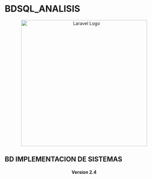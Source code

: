 # BDSQL_ANALISIS


<p align="center"><a href="https://laravel.com" target="_blank"><img src="https://th.bing.com/th/id/R.fd48c2594af1781d62b6c1fc3840678b?rik=k%2bdfGAD8wn%2fZdA&pid=ImgRaw&r=0&sres=1&sresct=1" width="400" alt="Laravel Logo"></a></p>

<h2>BD IMPLEMENTACION DE SISTEMAS</h2>

<center> <h4> Version 2.4 </h4> </center>

              